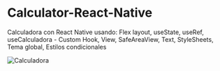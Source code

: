 # Calculator-React-Native
Calculadora con React Native usando: Flex layout, useState, useRef, useCalculadora - Custom Hook, View, SafeAreaView, Text, StyleSheets, Tema global, Estilos condicionales



![Calculadora](https://raw.githubusercontent.com/gejaga12/Calculator-React-Native/master/src/assets/ImagenV1.png)
